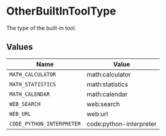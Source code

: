 # OtherBuiltInToolType

The type of the built-in tool.


## Values

| Name                      | Value                     |
| ------------------------- | ------------------------- |
| `MATH_CALCULATOR`         | math:calculator           |
| `MATH_STATISTICS`         | math:statistics           |
| `MATH_CALENDAR`           | math:calendar             |
| `WEB_SEARCH`              | web:search                |
| `WEB_URL`                 | web:url                   |
| `CODE_PYTHON_INTERPRETER` | code:python-interpreter   |
